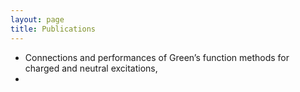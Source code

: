 ```yaml
---
layout: page
title: Publications
---
```


- Connections and performances of Green’s function methods for charged and neutral excitations,
- 
